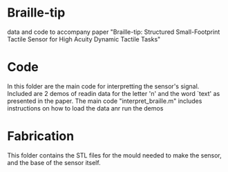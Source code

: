 # Braille-tip
data and code to accompany paper "Braille-tip: Structured Small-Footprint Tactile Sensor for High Acuity Dynamic Tactile Tasks"

# Code
In this folder are the main code for interpretting the sensor's signal. Included are 2 demos of readin data for the letter 'n' and the word `text' as presented in the paper. The main code "interpret_braille.m" includes instructions on how to load the data anr run the demos

# Fabrication
This folder contains the STL files for the mould needed to make the sensor, and the base of the sensor itself.
